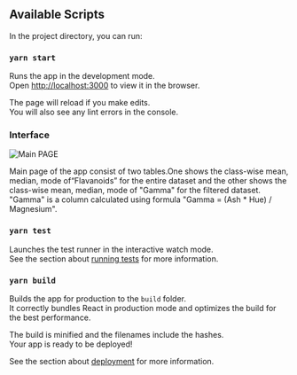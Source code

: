 ## Available Scripts

In the project directory, you can run:

### `yarn start`

Runs the app in the development mode.\
Open [http://localhost:3000](http://localhost:3000) to view it in the browser.

The page will reload if you make edits.\
You will also see any lint errors in the console.

### Interface

![Main PAGE](./Capture.PNG "main page")

Main page of the app consist of two tables.One shows the class-wise mean, median, mode of“Flavanoids” for the entire dataset and the other shows the class-wise mean, median, mode of "Gamma" for the filtered dataset.
"Gamma" is a column calculated using formula "Gamma = (Ash \* Hue) / Magnesium".

### `yarn test`

Launches the test runner in the interactive watch mode.\
See the section about [running tests](https://facebook.github.io/create-react-app/docs/running-tests) for more information.

### `yarn build`

Builds the app for production to the `build` folder.\
It correctly bundles React in production mode and optimizes the build for the best performance.

The build is minified and the filenames include the hashes.\
Your app is ready to be deployed!

See the section about [deployment](https://facebook.github.io/create-react-app/docs/deployment) for more information.
